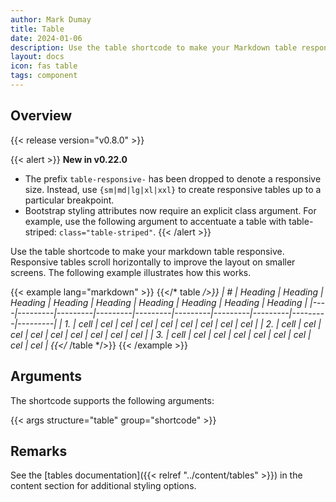 ```yaml
---
author: Mark Dumay
title: Table
date: 2024-01-06
description: Use the table shortcode to make your Markdown table responsive.
layout: docs
icon: fas table
tags: component
---
```


## Overview

{{< release version="v0.8.0" >}}

{{< alert >}}
**New in v0.22.0**
 - The prefix `table-responsive-` has been dropped to denote a responsive size. Instead, use `{sm|md|lg|xl|xxl}` to create responsive tables up to a particular breakpoint.
 - Bootstrap styling attributes now require an explicit class argument. For example, use the following argument to accentuate a table with table-striped: `class="table-striped"`.
{{< /alert >}}

Use the table shortcode to make your markdown table responsive. Responsive tables scroll horizontally to improve the layout on smaller screens. The following example illustrates how this works.

<!-- markdownlint-disable MD037 -->
{{< example lang="markdown" >}}
{{</* table */>}}
| #  | Heading | Heading | Heading | Heading | Heading | Heading | Heading | Heading | Heading |
|----|---------|---------|---------|---------|---------|---------|---------|---------|---------|
| 1. | cell    | cel     | cel     | cel     | cel     | cel     | cel     | cel     | cel     |
| 2. | cell    | cel     | cel     | cel     | cel     | cel     | cel     | cel     | cel     |
| 3. | cell    | cel     | cel     | cel     | cel     | cel     | cel     | cel     | cel     |
{{</* /table */>}}
{{< /example >}}
<!-- markdownlint-enable MD037 -->

## Arguments

The shortcode supports the following arguments:

{{< args structure="table" group="shortcode" >}}

## Remarks

See the [tables documentation]({{< relref "../content/tables" >}}) in the content section for additional styling options.
